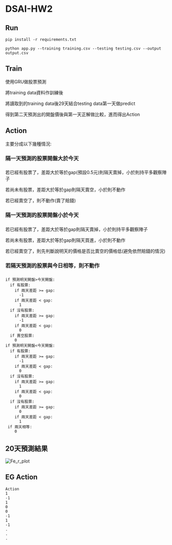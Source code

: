 
# DSAI-HW2


## Run ##


```
pip install -r requirements.txt
```

```
python app.py --training training.csv --testing testing.csv --output output.csv
```


## Train ##

使用GRU做股票預測

將training data資料作訓練後

將讀取到的training data後29天結合testing data第一天做predict

得到第二天預測出的開盤價後與第一天正解做比較，進而得出Action

## Action ##

主要分成以下幾種情況:

### **隔一天預測的股票開盤大於今天** <h3>

  若已經有股票了，差距大於等於gap(預設0.5元)則隔天賣掉，小於則持平多觀察陣子
  
  若尚未有股票，差距大於等於gap則隔天賣空，小於則不動作
  
  若已經賣空了，則不動作(賣了賠錢)
  
### **隔一天預測的股票開盤小於今天** <h3>

  若已經有股票了，差距大於等於gap則隔天賣掉，小於則持平多觀察陣子
  
  若尚未有股票，差距大於等於gap則隔天買進，小於則不動作
  
  若已經賣空了，則先判斷說明天的價格是否比賣空的價格低(避免依然賠錢的情況)
    
### **若隔天預測的股票與今日相等，則不動作** <h3> 
```
if 預測明天開盤>今天開盤:
  if 有股票:
    if 兩天差距 >= gap:
      -1
    if 兩天差距 < gap:
      1
  if 沒有股票:
    if 兩天差距 >= gap:
      -1
    if 兩天差距 < gap:
      0
  if 賣空股票:
    0
if 預測明天開盤<今天開盤:
  if 有股票:
    if 兩天差距 >= gap:
      -1
    if 兩天差距 < gap:
      0
  if 沒有股票:
    if 兩天差距 >= gap:
      1
    if 兩天差距 < gap:
      0
  if 沒有股票:
    if 兩天差距 >= gap:
      0
    if 兩天差距 < gap:
      1
 if 兩天相等:
    0
```
## 20天預測結果 ##

![Fe_r_plot](https://user-images.githubusercontent.com/66662065/114268892-1d92bf00-9a36-11eb-9109-6756aa4c0409.png)

## EG Action ##


```
Action
1
-1
1
0
0
-1
1
-1
.
.
.

```
